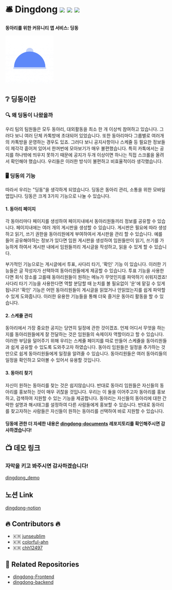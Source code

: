 # 🛎  Dingdong <img src="https://img.shields.io/badge/React%20Native-0.63.3-blue" /> <img src="https://img.shields.io/badge/Django-3.1.2-green" />  <img src="https://img.shields.io/badge/Djangorestframework-3.12.1-red" /> 
**동아리를 위한 커뮤니티 앱 서비스: 딩동** 

<img src="https://github.com/dingdongProject/Backend-django/blob/master/image/dingdong.gif?raw=true" width="150"/>


## ❔  딩동이란 


### 🔍  왜 딩동이 나왔을까 

우리 팀의 팀원들은 모두 동아리, 대외활동을 최소 한 개 이상씩 참여하고 있습니다. 그러다 보니 여러 단체 카톡방에 초대되어 있었습니다. 또한 동아리마다 그룹별로 여러개의 카톡방을 운영하는 경우도 있죠. 그러다 보니 공지사항이나 스케쥴 등 필요한 정보들이 제각각 흩어져 있어서 한꺼번에 모아보기가 매우 불편했습니다. 특히 카톡에서는 공지를 하나밖에 띄우지 못하기 때문에 공지가 두개 이상이면 하나는 직접 스크롤을 올려서 확인해야 했습니다. 우리들은 이러한 방식이 불편하고 비효율적이라 생각했습니다. 

### 🖥  딩동의 기능 

따라서 우리는 "딩동"을 생각하게 되었습니다. 딩동은 동아리 관리, 소통을 위한 모바일 앱입니다. 딩동은 크게 3가지 기능으로 나눌 수 있습니다. 

#### 1. 동아리 페이지

각 동아리마다 페이지를 생성하여 페이지내에서 동아리원들끼리 정보를 공유할 수 있습니다. 페이지내에는 여러 개의 게시판을 생성할 수 있습니다. 게시판은 필요에 따라 생성하고 읽기, 쓰기 권한을 동아리원에게 부여하여서 게시판을 관리 할 수 있습니다. 예를 들어 공유해야하는 정보가 있다면 임원 게시판을 생성하여 임원들만이 읽기, 쓰기를 가능하게 하여서 게시판 내에서 임원들끼리 게시글을 작성하고, 읽을 수 있게 할 수 있습니다. 

부가적인 기능으로는 게시글에서 투표, 사다리 타기, '확인' 기능 이 있습니다. 이러한 기능들은 글 작성자가 선택하여 동아리원들에게 제공할 수 있습니다. 투표 기능을 사용한다면 회식 장소를 고를때 동아리원들이 원하는 메뉴가 무엇인지를 파악하기 쉬워지겠죠! 사다리 타기 기능을 사용한다면 역할 분담할 때 눈치를 볼 필요없이 '운'에 맡길 수 있게됩니다! '확인' 기능은 어떤 동아리원들이 게시글을 읽었거나 안읽었는지를 쉽게 파악할 수 있게 도와줍니다. 이러한 유용한 기능들을 통해 더욱 즐거운 동아리 활동을 할 수 있습니다.

#### 2. 스케쥴 관리

동아리에서 가장 중요한 공지는 당연히 일정에 관한 것이겠죠. 언제 어디서 무엇을 하는지를 동아리원들에게 잘 전달하는 것은 임원들의 숙제이자 역할이라고 할 수 있습니다. 이러한 부담을 덜어주기 위해 우리는 스케쥴 페이지를 따로 만들어 스케쥴을 동아리원들과 쉽게 공유할 수 있도록 도와주고자 하였습니다. 동아리 임원들은 일정을 추가하는 것만으로 쉽게 동아리원들에게 일정을 알려줄 수 있습니다. 동아리원들은 여러 동아리들의 일정을 확인하고 모아볼 수 있어서 유용할 것입니다.

#### 3. 동아리 찾기

자신이 원하는 동아리를 찾는 것은 쉽지않습니다. 반대로 동아리 임원들은 자신들의 동아리를 홍보하는 것이 매우 귀찮을 것입니다. 우리는 이 둘을 이어주고자 동아리를 홍보하고, 검색하여 지원할 수 있는 기능을 제공합니다. 동아리는 자신들의 동아리에 대한 간략한 설명과 해시태그를 설정하여 다른 사람들에게 홍보할 수 있습니다. 반대로 동아리를 찾고자하는 사람들은 자신들이 원하는 동아리를 선택하여 바로 지원할 수 있습니다.


#### 딩동에 관한 더 자세한 내용은 [dingdong-documents](https://github.com/dingdongProject/documentation) 레포지토리를 확인해주시면 감사하겠습니다!


## 📺  데모 링크 
###  자막을 키고 봐주시면 감사하겠습니다! 

[dingdong_demo](https://www.youtube.com/watch?v=3OvvbV-6EnE&t=188s)


## 노션 Link 

[dingdong-notion](https://www.notion.so/ee081022fb234261b9534ddfcd7a67c9)


## 🔥 Contributors 🔥

- 🇰🇷 [junseublim](https://github.com/junseublim)
- 🇰🇷 [colorful-ahn](https://github.com/colorful-ahn)
- 🇰🇷 [chh12497](https://github.com/chh12497)

## 🔗  Related Repositories 

- [dingdong-Frontend](https://github.com/dingdongProject/Frontend-react-native)
- [dingdong-backend](https://github.com/dingdongProject/Backend-django)
